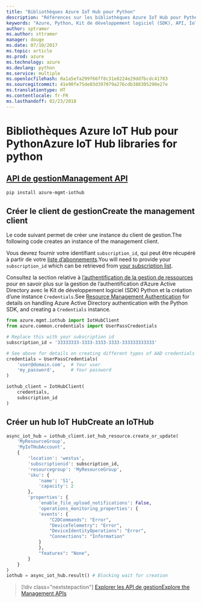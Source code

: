 ```yaml
---
title: "Bibliothèques Azure IoT Hub pour Python"
description: "Références sur les bibliothèques Azure IoT Hub pour Python"
keywords: "Azure, Python, Kit de développement logiciel (SDK), API, IoT Hub"
author: sptramer
ms.author: sttramer
manager: douge
ms.date: 07/10/2017
ms.topic: article
ms.prod: azure
ms.technology: azure
ms.devlang: python
ms.service: multiple
ms.openlocfilehash: 0a1a5efa299f66ff8c31e8224e29dd7bcdc41783
ms.sourcegitcommit: 41e90fe75de03d397079a276cdb388305290e27e
ms.translationtype: HT
ms.contentlocale: fr-FR
ms.lasthandoff: 02/23/2018
---
```

# <a name="azure-iot-hub-libraries-for-python"></a><span data-ttu-id="ed85b-104">Bibliothèques Azure IoT Hub pour Python</span><span class="sxs-lookup"><span data-stu-id="ed85b-104">Azure IoT Hub libraries for python</span></span>

## <a name="management-apipythonapioverviewazureiotmanagement"></a>[<span data-ttu-id="ed85b-105">API de gestion</span><span class="sxs-lookup"><span data-stu-id="ed85b-105">Management API</span></span>](/python/api/overview/azure/iot/management)

```bash
pip install azure-mgmt-iothub
```

## <a name="create-the-management-client"></a><span data-ttu-id="ed85b-106">Créer le client de gestion</span><span class="sxs-lookup"><span data-stu-id="ed85b-106">Create the management client</span></span>

<span data-ttu-id="ed85b-107">Le code suivant permet de créer une instance du client de gestion.</span><span class="sxs-lookup"><span data-stu-id="ed85b-107">The following code creates an instance of the management client.</span></span>

<span data-ttu-id="ed85b-108">Vous devrez fournir votre identifiant ``subscription_id``, qui peut être récupéré à partir de votre [liste d’abonnements](https://manage.windowsazure.com/#Workspaces/AdminTasks/SubscriptionMapping).</span><span class="sxs-lookup"><span data-stu-id="ed85b-108">You will need to provide your ``subscription_id`` which can be retrieved from [your subscription list](https://manage.windowsazure.com/#Workspaces/AdminTasks/SubscriptionMapping).</span></span>

<span data-ttu-id="ed85b-109">Consultez la section relative à [l’authentification de la gestion de ressources](/python/azure/python-sdk-azure-authenticate) pour en savoir plus sur la gestion de l’authentification d’Azure Active Directory avec le Kit de développement logiciel (SDK) Python et la création d’une instance ``Credentials``.</span><span class="sxs-lookup"><span data-stu-id="ed85b-109">See [Resource Management Authentication](/python/azure/python-sdk-azure-authenticate) for details on handling Azure Active Directory authentication with the Python SDK, and creating a ``Credentials`` instance.</span></span>

```python
from azure.mgmt.iothub import IotHubClient
from azure.common.credentials import UserPassCredentials

# Replace this with your subscription id
subscription_id = '33333333-3333-3333-3333-333333333333'

# See above for details on creating different types of AAD credentials
credentials = UserPassCredentials(
    'user@domain.com',  # Your user
    'my_password',      # Your password
)

iothub_client = IotHubClient(
    credentials,
    subscription_id
)
```

## <a name="create-an-iothub"></a><span data-ttu-id="ed85b-110">Créer un hub IoT Hub</span><span class="sxs-lookup"><span data-stu-id="ed85b-110">Create an IoTHub</span></span>
```python
async_iot_hub = iothub_client.iot_hub_resource.create_or_update(
    'MyResourceGroup',
    'MyIoTHubAccount',
    {
        'location': 'westus',
        'subscriptionid': subscription_id,
        'resourcegroup': 'MyResourceGroup',
        'sku': {
            'name': 'S1',
            'capacity': 2
        },
        'properties': {
            'enable_file_upload_notifications': False,
            'operations_monitoring_properties': {
            'events': {
                "C2DCommands": "Error",
                "DeviceTelemetry": "Error",
                "DeviceIdentityOperations": "Error",
                "Connections": "Information"
            }
            },
            "features": "None",
        }
    }
)
iothub = async_iot_hub.result() # Blocking wait for creation
```

> [!div class="nextstepaction"]
> [<span data-ttu-id="ed85b-111">Explorer les API de gestion</span><span class="sxs-lookup"><span data-stu-id="ed85b-111">Explore the Management APIs</span></span>](/python/api/overview/azure/iot/management)